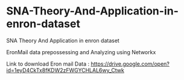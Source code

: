 # SNA-Theory-And-Application-in-enron-dataset
SNA Theory And Application in enron dataset

EronMail data prepossessing and Analyzing using Networkx

Link to download Eron mail Data : https://drive.google.com/open?id=1eyD4CkTx8fKDW2zFWGYCHLAL6wy_Ctwk

